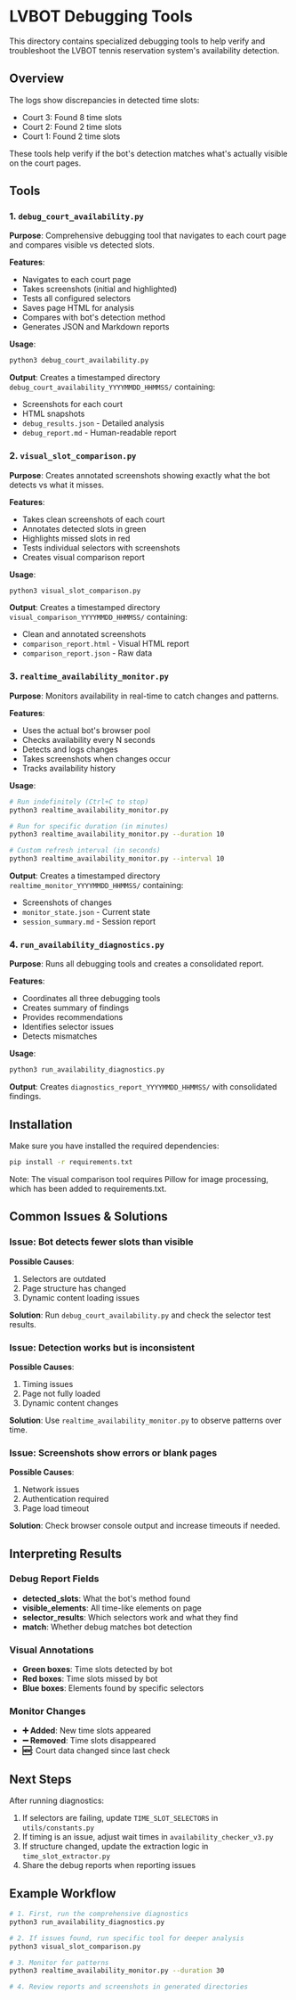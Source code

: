 # LVBOT Debugging Tools

This directory contains specialized debugging tools to help verify and troubleshoot the LVBOT tennis reservation system's availability detection.

## Overview

The logs show discrepancies in detected time slots:
- Court 3: Found 8 time slots
- Court 2: Found 2 time slots  
- Court 1: Found 2 time slots

These tools help verify if the bot's detection matches what's actually visible on the court pages.

## Tools

### 1. `debug_court_availability.py`
**Purpose**: Comprehensive debugging tool that navigates to each court page and compares visible vs detected slots.

**Features**:
- Navigates to each court page
- Takes screenshots (initial and highlighted)
- Tests all configured selectors
- Saves page HTML for analysis
- Compares with bot's detection method
- Generates JSON and Markdown reports

**Usage**:
```bash
python3 debug_court_availability.py
```

**Output**: Creates a timestamped directory `debug_court_availability_YYYYMMDD_HHMMSS/` containing:
- Screenshots for each court
- HTML snapshots
- `debug_results.json` - Detailed analysis
- `debug_report.md` - Human-readable report

### 2. `visual_slot_comparison.py`
**Purpose**: Creates annotated screenshots showing exactly what the bot detects vs what it misses.

**Features**:
- Takes clean screenshots of each court
- Annotates detected slots in green
- Highlights missed slots in red
- Tests individual selectors with screenshots
- Creates visual comparison report

**Usage**:
```bash
python3 visual_slot_comparison.py
```

**Output**: Creates a timestamped directory `visual_comparison_YYYYMMDD_HHMMSS/` containing:
- Clean and annotated screenshots
- `comparison_report.html` - Visual HTML report
- `comparison_report.json` - Raw data

### 3. `realtime_availability_monitor.py`
**Purpose**: Monitors availability in real-time to catch changes and patterns.

**Features**:
- Uses the actual bot's browser pool
- Checks availability every N seconds
- Detects and logs changes
- Takes screenshots when changes occur
- Tracks availability history

**Usage**:
```bash
# Run indefinitely (Ctrl+C to stop)
python3 realtime_availability_monitor.py

# Run for specific duration (in minutes)
python3 realtime_availability_monitor.py --duration 10

# Custom refresh interval (in seconds)
python3 realtime_availability_monitor.py --interval 10
```

**Output**: Creates a timestamped directory `realtime_monitor_YYYYMMDD_HHMMSS/` containing:
- Screenshots of changes
- `monitor_state.json` - Current state
- `session_summary.md` - Session report

### 4. `run_availability_diagnostics.py`
**Purpose**: Runs all debugging tools and creates a consolidated report.

**Features**:
- Coordinates all three debugging tools
- Creates summary of findings
- Provides recommendations
- Identifies selector issues
- Detects mismatches

**Usage**:
```bash
python3 run_availability_diagnostics.py
```

**Output**: Creates `diagnostics_report_YYYYMMDD_HHMMSS/` with consolidated findings.

## Installation

Make sure you have installed the required dependencies:

```bash
pip install -r requirements.txt
```

Note: The visual comparison tool requires Pillow for image processing, which has been added to requirements.txt.

## Common Issues & Solutions

### Issue: Bot detects fewer slots than visible
**Possible Causes**:
1. Selectors are outdated
2. Page structure has changed
3. Dynamic content loading issues

**Solution**: Run `debug_court_availability.py` and check the selector test results.

### Issue: Detection works but is inconsistent
**Possible Causes**:
1. Timing issues
2. Page not fully loaded
3. Dynamic content changes

**Solution**: Use `realtime_availability_monitor.py` to observe patterns over time.

### Issue: Screenshots show errors or blank pages
**Possible Causes**:
1. Network issues
2. Authentication required
3. Page load timeout

**Solution**: Check browser console output and increase timeouts if needed.

## Interpreting Results

### Debug Report Fields
- **detected_slots**: What the bot's method found
- **visible_elements**: All time-like elements on page
- **selector_results**: Which selectors work and what they find
- **match**: Whether debug matches bot detection

### Visual Annotations
- **Green boxes**: Time slots detected by bot
- **Red boxes**: Time slots missed by bot
- **Blue boxes**: Elements found by specific selectors

### Monitor Changes
- **➕ Added**: New time slots appeared
- **➖ Removed**: Time slots disappeared
- **🆕**: Court data changed since last check

## Next Steps

After running diagnostics:

1. If selectors are failing, update `TIME_SLOT_SELECTORS` in `utils/constants.py`
2. If timing is an issue, adjust wait times in `availability_checker_v3.py`
3. If structure changed, update the extraction logic in `time_slot_extractor.py`
4. Share the debug reports when reporting issues

## Example Workflow

```bash
# 1. First, run the comprehensive diagnostics
python3 run_availability_diagnostics.py

# 2. If issues found, run specific tool for deeper analysis
python3 visual_slot_comparison.py

# 3. Monitor for patterns
python3 realtime_availability_monitor.py --duration 30

# 4. Review reports and screenshots in generated directories
```